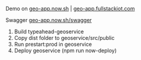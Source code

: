 Demo on [geo-app.now.sh](https://geo-app.now.sh)
|  [geo-app.fullstackiot.com](https://geo-app.fullstackiot.com)

Swagger [geo-app.now.sh/swagger](https://geo-app.now.sh/swagger)

1. Build typeahead-geoservice
2. Copy dist folder to geoservice/src/public
3. Run prestart:prod in geoservice
4. Deploy geoservice (npm run now-deploy)